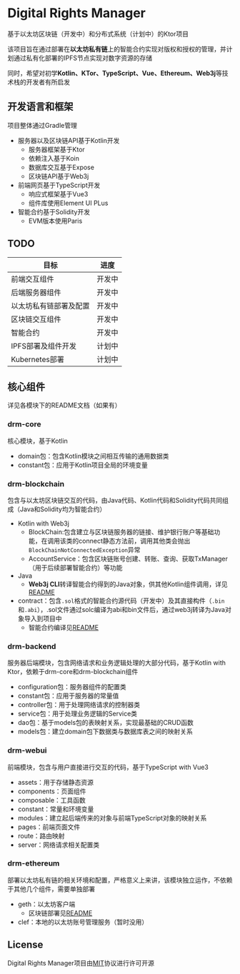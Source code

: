 # Digital Rights Manager

基于以太坊区块链（开发中）和分布式系统（计划中）的Ktor项目

该项目旨在通过部署在**以太坊私有链**上的智能合约实现对版权和授权的管理，并计划通过私有化部署的IPFS节点实现对数字资源的存储

同时，希望对初学**Kotlin、KTor、TypeScript、Vue、Ethereum、Web3j**等技术栈的开发者有所启发

## 开发语言和框架

项目整体通过Gradle管理

- 服务器以及区块链API基于Kotlin开发
  - 服务器框架基于Ktor
  - 依赖注入基于Koin
  - 数据库交互基于Expose
  - 区块链API基于Web3j
- 前端网页基于TypeScript开发
  - 响应式框架基于Vue3
  - 组件库使用Element UI PLus
- 智能合约基于Solidity开发
  - EVM版本使用Paris

## TODO

| 目标           | 进度  |
|--------------|-----|
| 前端交互组件       | 开发中 |
| 后端服务器组件      | 开发中 |
| 以太坊私有链部署及配置  | 开发中 |
| 区块链交互组件      | 开发中 |
| 智能合约         | 开发中 |
| IPFS部署及组件开发  | 计划中 |
| Kubernetes部署 | 计划中 |

## 核心组件

详见各模块下的README文档（如果有）

### drm-core

核心模块，基于Kotlin

- domain包：包含Kotlin模块之间相互传输的通用数据类
- constant包：应用于Kotlin项目全局的环境变量

### drm-blockchain

包含与以太坊区块链交互的代码，由Java代码、Kotlin代码和Solidity代码共同组成（Java和Solidity均为智能合约）

- Kotlin with Web3j
  - BlockChain:包含建立与区块链服务器的链接、维护银行账户等基础功能，在调用该类的connect静态方法前，调用其他类会抛出`BlockChainNotConnectedException`异常
  - AccountService：包含区块链账号创建、转账、查询、获取TxManager（用于后续部署智能合约）等功能
- Java
  - **Web3j CLI**转译智能合约得到的Java对象，供其他Kotlin组件调用，详见[README](./drm-blockchain/README.md)
- contract：包含`.sol`格式的智能合约源代码（开发中）及其直接构件（`.bin`和`.abi`），.sol文件通过solc编译为abi和bin文件后，通过web3j转译为Java对象导入到项目中
  - 智能合约编译见[README](./drm-blockchain/README.md)

### drm-backend

服务器后端模块，包含网络请求和业务逻辑处理的大部分代码，基于Kotlin with Ktor，依赖于drm-core和drm-blockchain组件

- configuration包：服务器组件的配置类
- constant包：应用于服务器的常量值
- controller包：用于处理网络请求的控制器类
- service包：用于处理业务逻辑的Service类
- dao包：基于models包的表映射关系，实现最基础的CRUD函数
- models包：建立domain包下数据类与数据库表之间的映射关系

### drm-webui

前端模块，包含与用户直接进行交互的代码，基于TypeScript with Vue3

- assets：用于存储静态资源
- components：页面组件
- composable：工具函数
- constant：常量和环境变量
- modules：建立起后端传来的对象与前端TypeScript对象的映射关系
- pages：前端页面文件
- route：路由映射
- server：网络请求相关配置类

### drm-ethereum

部署以太坊私有链的相关环境和配置，严格意义上来讲，该模块独立运作，不依赖于其他几个组件，需要单独部署

- geth：以太坊客户端
  - 区块链部署见[README](./drm-ethereum/README.md)
- clef：本地的以太坊账号管理服务（暂时没用）

## License

Digital Rights Manager项目由[MIT](./LICENSE)协议进行许可开源